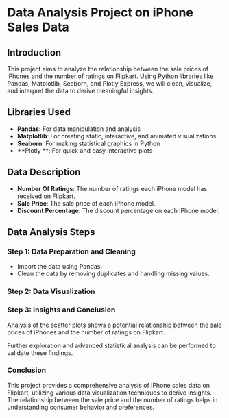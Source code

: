 # Data Analysis Project on iPhone Sales Data
## Introduction

This project aims to analyze the relationship between the sale prices of iPhones and the number of ratings on Flipkart. Using Python libraries like Pandas, Matplotlib, Seaborn, and Plotly Express, we will clean, visualize, and interpret the data to derive meaningful insights.

## Libraries Used

- **Pandas**: For data manipulation and analysis
- **Matplotlib**: For creating static, interactive, and animated visualizations
- **Seaborn**: For making statistical graphics in Python
- **Plotly **: For quick and easy interactive plots

## Data Description

- **Number Of Ratings**: The number of ratings each iPhone model has received on Flipkart.
- **Sale Price**: The sale price of each iPhone model.
- **Discount Percentage**: The discount percentage on each iPhone model.

## Data Analysis Steps

### Step 1: Data Preparation and Cleaning

- Import the data using Pandas.
- Clean the data by removing duplicates and handling missing values.

### Step 2: Data Visualization

### Step 3: Insights and Conclusion
Analysis of the scatter plots shows a potential relationship between the sale prices of iPhones and the number of ratings on Flipkart.

Further exploration and advanced statistical analysis can be performed to validate these findings.

### Conclusion
This project provides a comprehensive analysis of iPhone sales data on Flipkart, utilizing various data visualization techniques to derive insights. The relationship between the sale price and the number of ratings helps in understanding consumer behavior and preferences.
